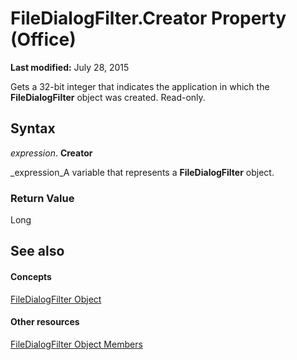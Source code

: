 
# FileDialogFilter.Creator Property (Office)

 **Last modified:** July 28, 2015

Gets a 32-bit integer that indicates the application in which the  **FileDialogFilter** object was created. Read-only.

## Syntax

 _expression_. **Creator**

 _expression_A variable that represents a  **FileDialogFilter** object.


### Return Value

Long


## See also


#### Concepts


 [FileDialogFilter Object](ff53a25a-0341-e761-01ef-6812ac9d64de.md)
#### Other resources


 [FileDialogFilter Object Members](1dc53857-3ef2-37a7-1a89-83a5fe42823a.md)
